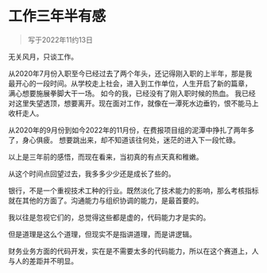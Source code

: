 # 工作三年半有感

> 写于2022年11约13日

无关风月，只谈工作。

从2020年7月份入职至今已经过去了两个年头，还记得刚入职的上半年，那是我最开心的一段时间。从学校走上社会，进入到工作单位，人生开启了新的篇章，
满心想要施展拳脚大干一场。
如今的我，已经没有了刚入职时候的热血。
我已经对这里失望透顶，想要离开。现在面对工作，就像在一潭死水边垂钓，恨不能马上收杆走人。

从2020年的9月份到如今2022年的11月份，在费报项目组的泥潭中挣扎了两年多了，身心俱疲。
想要跳出来，却不知道该往何处，迷茫的进入下一段忙碌。

以上是三年前的感悟，而现在看来，当初真的有点天真和稚嫩。

从这个时间点回望过去，我多多少少还是成长了些的。

银行，不是一个重视技术工种的行业。既然淡化了技术能力的影响，那么考核指标就在其他的方面了。沟通能力与组织协调的能力，是最首要的。

我以往是忽视它们的，总觉得这些都是虚的，代码能力才是实的。

但是道理是这么个道理，但现实不是指讲道理，而是讲逻辑。

财务业务方面的代码开发，实在是不需要太多的代码能力，所以在这个赛道上，人与人的差距并不明显。
